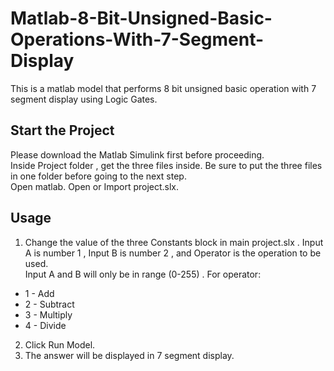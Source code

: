 # Matlab-8-Bit-Unsigned-Basic-Operations-With-7-Segment-Display
This is a matlab model that performs 8 bit unsigned basic operation with 7 segment display using Logic Gates.


## Start the Project
Please download the Matlab Simulink first before proceeding. <br/>
Inside Project folder , get the three files inside. Be sure to put the three files in one folder before going to the next step. <br/>
Open matlab. Open or Import project.slx. <br/>

## Usage
1. Change the value of the three Constants block in main project.slx . Input A is number 1 , Input B is number 2 , and Operator is the operation to be used.<br/>
Input A and B will only be in range (0-255) . For operator:
* 1 - Add
* 2 - Subtract
* 3 - Multiply
* 4 - Divide

2. Click Run Model.
3. The answer will be displayed in 7 segment display. 
